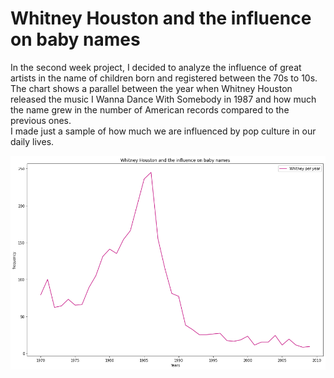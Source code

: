 # Whitney Houston and the influence on baby names
In the second week project, I decided to analyze the influence of great artists in the name of children born and registered between the 70s to 10s.
<br />
The chart shows a parallel between the year when Whitney Houston released the music I Wanna Dance With Somebody in 1987 and how much the name grew in the number of American records compared to the previous ones.
<br />
I made just a sample of how much we are influenced by pop culture in our daily lives.

![Screenshot](./img/whitney-plot.png)
